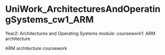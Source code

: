 # UniWork_ArchitecturesAndOperatingSystems_cw1_ARM
Year2: Architectures and Operating Systems module: coursework1: ARM architecture

ARM architecture coursework
